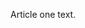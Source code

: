 <!--
{
  "layout": "article",
  "title": "Article Five",
  "date": "2013-10-05T12:34:56-08:00",
  "tags": ["foo"]
}
-->

Article one text.
